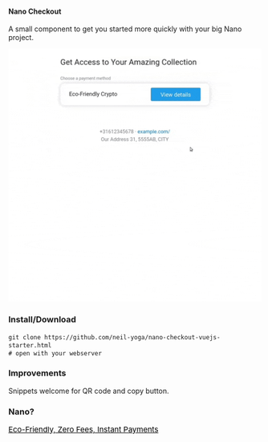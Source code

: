 #### Nano Checkout 
A small component to get you started more quickly with your big Nano project.

![nano](nano.gif)

### Install/Download
```
git clone https://github.com/neil-yoga/nano-checkout-vuejs-starter.html
# open with your webserver 
```

### Improvements
Snippets welcome for QR code and copy button.

### Nano?
<a style="color:black;font-size:15px;" href="https://nano.org">Eco-Friendly, Zero Fees, Instant Payments</a>

